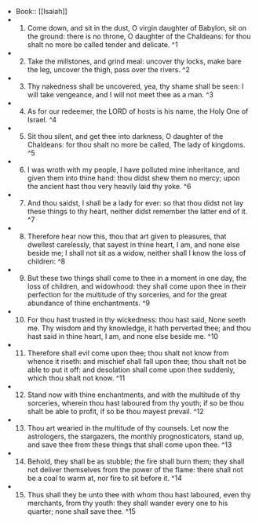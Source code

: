 - Book:: [[Isaiah]]
- 1. Come down, and sit in the dust, O virgin daughter of Babylon, sit on the ground: there is no throne, O daughter of the Chaldeans: for thou shalt no more be called tender and delicate. ^1
- 2. Take the millstones, and grind meal: uncover thy locks, make bare the leg, uncover the thigh, pass over the rivers. ^2
- 3. Thy nakedness shall be uncovered, yea, thy shame shall be seen: I will take vengeance, and I will not meet thee as a man. ^3
- 4. As for our redeemer, the LORD of hosts is his name, the Holy One of Israel. ^4
- 5. Sit thou silent, and get thee into darkness, O daughter of the Chaldeans: for thou shalt no more be called, The lady of kingdoms. ^5
- 6. I was wroth with my people, I have polluted mine inheritance, and given them into thine hand: thou didst shew them no mercy; upon the ancient hast thou very heavily laid thy yoke. ^6
- 7. And thou saidst, I shall be a lady for ever: so that thou didst not lay these things to thy heart, neither didst remember the latter end of it. ^7
- 8. Therefore hear now this, thou that art given to pleasures, that dwellest carelessly, that sayest in thine heart, I am, and none else beside me; I shall not sit as a widow, neither shall I know the loss of children: ^8
- 9. But these two things shall come to thee in a moment in one day, the loss of children, and widowhood: they shall come upon thee in their perfection for the multitude of thy sorceries, and for the great abundance of thine enchantments. ^9
- 10. For thou hast trusted in thy wickedness: thou hast said, None seeth me. Thy wisdom and thy knowledge, it hath perverted thee; and thou hast said in thine heart, I am, and none else beside me. ^10
- 11. Therefore shall evil come upon thee; thou shalt not know from whence it riseth: and mischief shall fall upon thee; thou shalt not be able to put it off: and desolation shall come upon thee suddenly, which thou shalt not know. ^11
- 12. Stand now with thine enchantments, and with the multitude of thy sorceries, wherein thou hast laboured from thy youth; if so be thou shalt be able to profit, if so be thou mayest prevail. ^12
- 13. Thou art wearied in the multitude of thy counsels. Let now the astrologers, the stargazers, the monthly prognosticators, stand up, and save thee from these things that shall come upon thee. ^13
- 14. Behold, they shall be as stubble; the fire shall burn them; they shall not deliver themselves from the power of the flame: there shall not be a coal to warm at, nor fire to sit before it. ^14
- 15. Thus shall they be unto thee with whom thou hast laboured, even thy merchants, from thy youth: they shall wander every one to his quarter; none shall save thee. ^15
